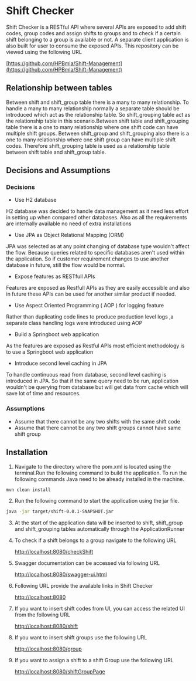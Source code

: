 # Shift Checker

Shift Checker is a RESTful API where several APIs are exposed to add shift codes, group codes and assign shifts to groups and to check if a certain shift belonging to a group is available or not. A separate client application is also built for user to consume the exposed APIs. This repository can be viewed using the following URL

[https://github.com/HPBmla/Shift-Management](https://github.com/HPBmla/Shift-Management)


## Relationship between tables

Between shift and shift_group table there is a many to many relationship. To handle a many to many relationship normally a separate table should be introduced which act as the relationship table. So shift_grouping table act as the relationship table in this scenario.Between shift table and shift_grouping table there is a one to many relationship where one shift code can have multiple shift groups. Between shift_group and shift_grouping also there is a one to many relationship where one shift group can have multiple shift codes. Therefore shift_grouping table is used as a relationship table between shift table and shift_group table. 

## Decisions and Assumptions

### Decisions
  - Use H2 database
   
H2 database was decided to handle data management as it need less effort in setting up when compared other databases. Also as all the requirements are internally available no need of extra installations
  
 - Use JPA as Object Relational Mapping (ORM)

JPA was selected as at any point changing of database type wouldn't affect the flow. Because queries related to specific databases aren't used within the application. So if customer requirement changes to use another database in future, still the flow would be normal.

 - Expose features as RESTfull APIs

Features are exposed as Restfull APIs as they are easily accessible and also in future these APIs can be used for another similar product if needed.

 - Use Aspect Oriented Programming ( AOP ) for logging feature

Rather than duplicating code lines to produce production level logs ,a separate class handling logs were introduced using AOP

- Build a Springboot web application

As the features are exposed as Restful APIs most efficient methodology is to use a Springboot web application

- Introduce second level caching in JPA

To handle continuous read from database, second level caching is introduced in JPA. So that if the same query need to be run, application wouldn't be querying from database but will get data from cache which will save lot of time and resources.

### Assumptions

 - Assume that there cannot be any two shifts with the same shift code
 - Assume that there cannot be any two shift groups cannot have same shift group


## Installation

1. Navigate to the directory where the pom.xml is located using the terminal.Run the following command to build the application. To run the following commands Java need to be already installed in the machine. 

```bash
mvn clean install
```

2. Run the following command to start the application using the jar file. 

```bash
java -jar target/shift-0.0.1-SNAPSHOT.jar
```
3. At the start of the application data will be inserted to shift, shift_group and shift_grouping tables automatically through the ApplicationRunner

4. To check if a shift belongs to a group navigate to the following URL

   [http://localhost:8080/checkShift](http://localhost:8080/checkShift)

5. Swagger documentation can be accessed via following URL

   [http://localhost:8080/swagger-ui.html](http://localhost:8080/swagger-ui.html)

6. Following URL provide the available links in Shift Checker

    [http://localhost:8080](http://localhost:8080)

7. If you want to insert shift codes from UI, you can access the related UI from the following URL

    [http://localhost:8080/shift](http://localhost:8080/shift)

8. If you want to insert shift groups use the following URL
 
    [http://localhost:8080/group](http://localhost:8080/group)

9. If you want to assign a shift to a shift Group use the following URL

    [http://localhost:8080/shiftGroupPage](http://localhost:8080/shiftGroupPage)